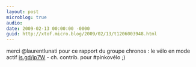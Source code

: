 ```yaml
---
layout: post
microblog: true
audio: 
date: 2009-02-13 00:00:00 -0000
guid: http://xtof.micro.blog/2009/02/13/t1206003948.html
---
```

merci @laurentlunati pour ce rapport du groupe chronos : le vélo en mode actif  [is.gd/jp7W](http://is.gd/jp7W) - ch. contrib. pour #pinkovélo ;)
